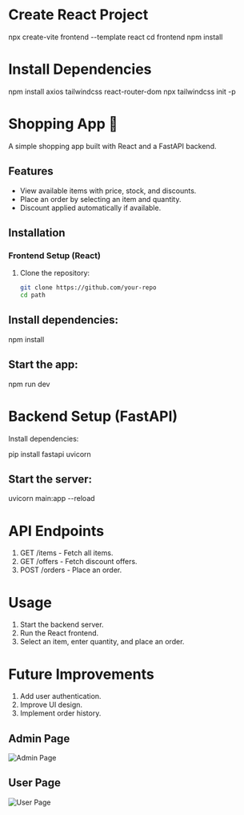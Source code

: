 # Create React Project

npx create-vite frontend --template react
cd frontend
npm install

# Install Dependencies

npm install axios tailwindcss react-router-dom
npx tailwindcss init -p

# Shopping App 🛒

A simple shopping app built with React and a FastAPI backend.

## Features
- View available items with price, stock, and discounts.
- Place an order by selecting an item and quantity.
- Discount applied automatically if available.

## Installation

### Frontend Setup (React)
1. Clone the repository:
   ```sh
   git clone https://github.com/your-repo
   cd path

## Install dependencies:

npm install

## Start the app:
npm run dev


# Backend Setup (FastAPI)
Install dependencies:

pip install fastapi uvicorn
## Start the server:

uvicorn main:app --reload

# API Endpoints
1. GET /items - Fetch all items.
2. GET /offers - Fetch discount offers.
3. POST /orders - Place an order.

# Usage
1. Start the backend server.
2. Run the React frontend.
3. Select an item, enter quantity, and place an order.

# Future Improvements
1. Add user authentication.
2. Improve UI design.
3. Implement order history.



## Admin Page
![Admin Page](src/assets/Admin%20page.png)

## User Page
![User Page](src/assets/user%20page.png)
